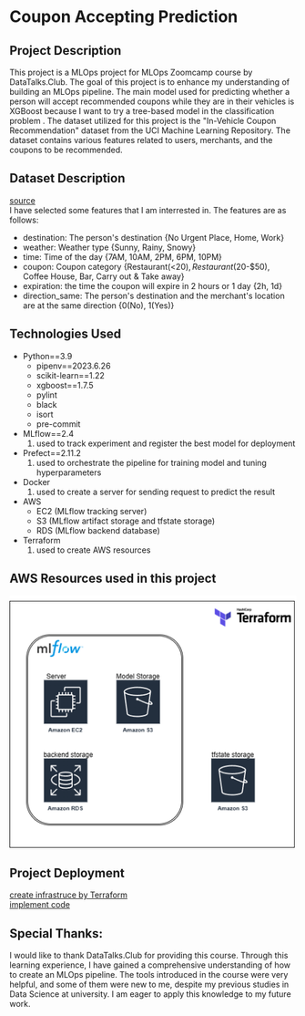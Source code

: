 # Coupon Accepting Prediction
## Project Description
This project is a MLOps project for MLOps Zoomcamp course by DataTalks.Club. The goal of this project is to enhance my understanding of building an MLOps pipeline. The main model used for predicting whether a person will accept recommended coupons while they are in their vehicles is XGBoost because I want to try a tree-based model in the classification problem . The dataset utilized for this project is the "In-Vehicle Coupon Recommendation" dataset from the UCI Machine Learning Repository. The dataset contains various features related to users, merchants, and the coupons to be recommended.

## Dataset Description
[source](https://archive.ics.uci.edu/dataset/603/in+vehicle+coupon+recommendation)   
I have selected some features that I am interrested in. The features are as follows:
- destination: The person's destination {No Urgent Place, Home, Work}
- weather: Weather type {Sunny, Rainy, Snowy}
- time: Time of the day {7AM, 10AM, 2PM, 6PM, 10PM}
- coupon: Coupon category {Restaurant(<$20), Restaurant($20-$50), Coffee House, Bar, Carry out & Take away}
- expiration: the time the coupon will expire in 2 hours or 1 day {2h, 1d}
- direction_same: The person's destination and the merchant's location are at the same direction {0(No), 1(Yes)}

## Technologies Used
* Python==3.9
  - pipenv==2023.6.26
  - scikit-learn==1.22
  - xgboost==1.7.5
  - pylint 
  - black 
  - isort 
  - pre-commit
* MLflow==2.4
  1. used to track experiment and register the best model for deployment
* Prefect==2.11.2
  1. used to orchestrate the pipeline for training model and tuning hyperparameters 
* Docker
  1. used to create a server for sending request to predict the result
* AWS
  - EC2   (MLflow tracking server)
  - S3    (MLflow artifact storage and tfstate storage)
  - RDS   (MLflow backend database)
* Terraform
  1. used to create AWS resources

## AWS Resources used in this project 
![AWS resource](https://github.com/ChungWasawat/dtc_mlops_project/blob/main/img/aws.png)

## Project Deployment
[create infrastruce by Terraform](https://github.com/ChungWasawat/dtc_mlops_project/blob/main/infrastructure/README.md)    
[implement code](https://github.com/ChungWasawat/dtc_mlops_project/blob/main/code/README.md)    

## Special Thanks:
I would like to thank DataTalks.Club for providing this course. Through this learning experience, I have gained a comprehensive understanding of how to create an MLOps pipeline. The tools introduced in the course were very helpful, and some of them were new to me, despite my previous studies in Data Science at university. I am eager to apply this knowledge to my future work. 